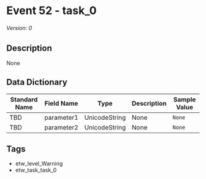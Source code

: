# Event 52 - task_0
###### Version: 0

## Description
None

## Data Dictionary
|Standard Name|Field Name|Type|Description|Sample Value|
|---|---|---|---|---|
|TBD|parameter1|UnicodeString|None|`None`|
|TBD|parameter2|UnicodeString|None|`None`|

## Tags
* etw_level_Warning
* etw_task_task_0